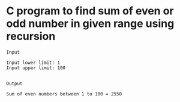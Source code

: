# C program to find sum of even or odd number in given range using recursion

```
Input

Input lower limit: 1
Input upper limit: 100


Output

Sum of even numbers between 1 to 100 = 2550
```
